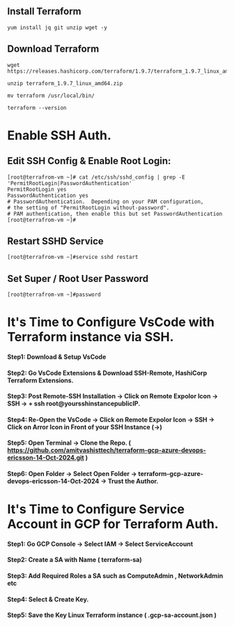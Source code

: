 ## Install Terraform 

```
yum install jq git unzip wget -y 
```

## Download Terraform
```
wget https://releases.hashicorp.com/terraform/1.9.7/terraform_1.9.7_linux_amd64.zip

unzip terraform_1.9.7_linux_amd64.zip

mv terraform /usr/local/bin/
```

```
terraform --version
```


# Enable SSH Auth. 

## Edit SSH Config & Enable Root Login:
```
[root@terrafrom-vm ~]# cat /etc/ssh/sshd_config | grep -E 'PermitRootLogin|PasswordAuthentication'
PermitRootLogin yes
PasswordAuthentication yes
# PasswordAuthentication.  Depending on your PAM configuration,
# the setting of "PermitRootLogin without-password".
# PAM authentication, then enable this but set PasswordAuthentication
[root@terrafrom-vm ~]# 
```

## Restart SSHD Service
```
[root@terrafrom-vm ~]#service sshd restart
```

## Set Super / Root User Password
```
[root@terrafrom-vm ~]#password
```



# It's Time to Configure VsCode with Terraform instance via SSH. 

#### Step1:  Download & Setup VsCode 

#### Step2:  Go VsCode Extensions & Download SSH-Remote, HashiCorp Terraform Extensions. 

#### Step3:  Post Remote-SSH Installation -> Click on Remote Expolor Icon -> SSH -> +  ssh root@yoursshinstancepublicIP.

#### Step4:  Re-Open the VsCode -> Click on Remote Expolor Icon -> SSH -> Click on Arror Icon in Front of your SSH Instance (->)

#### Step5:  Open Terminal -> Clone the Repo. ( https://github.com/amitvashisttech/terraform-gcp-azure-devops-ericsson-14-Oct-2024.git )

#### Step6:  Open Folder -> Select Open Folder -> terraform-gcp-azure-devops-ericsson-14-Oct-2024 -> Trust the Author. 


# It's Time to Configure Service Account in GCP for Terraform Auth.

#### Step1:  Go GCP Console -> Select IAM -> Select ServiceAccount 

#### Step2:  Create a SA with Name ( terraform-sa)

#### Step3:  Add Required Roles a SA such as ComputeAdmin , NetworkAdmin etc

#### Step4:  Select & Create Key. 

#### Step5:  Save the Key Linux Terraform instance  ( .gcp-sa-account.json )


